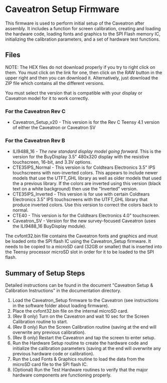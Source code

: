 # Caveatron Setup Firmware

This firmware is used to perform initial setup of the Caveatron after assembly. It includes a function for screen calibration, creating and loading the hardware code, loading fonts and graphics to the SPI Flash memory IC, initializing the calibration parameters, and a set of hardware test functions.

## Files

NOTE: The HEX files do not download properly if you try to right click on them. You must click on the link for one, then click on the RAW button in the upper right and then you can download it. Alternatively, just download the ZIP file which contains all the different versions.

You must select the version that is compatible with your display or Caveatron model for it to work correctly.
### For the Caveatron Rev C
- Caveatron_Setup_v20 - This version is for the Rev C Teensy 4.1 version of either the Caveatron or Caveatron SV
### For the Caveatron Rev B
- ILI9488_16 - *The new standard display model going forward.* This is the version for the BuyDisplay 3.5" 480x320 display with the resistive touchscreen, 16-bit, and 3.3V options. 
- CTE35IPS_Normal - This version is for Coldtears Electronics 3.5" IPS touchscreens with non-inverted colors. This appears to include newer models that use the UTFT_GHL library as well as older models that used the a previous library. If the colors are inverted using this version (black text on a white background) then use the "Inverted" version.
- CTE35IPS_Inverted - This version is for use with certain Coldtears Electronics 3.5" IPS touchscreens with the UTFT_GHL library that produce inverted colors. Use this version to correct the colors back to normal.
- CTE40 - This version is for the Coldtears Electronics 4.0" touchscreen.
- Caveatron_SV - Version for the new survey-focused Caveatron (uses the ILI9488_16 BuyDisplay module).

The cvfont32.bin file contains the Caveatron fonts and graphics and must be loaded onto the SPI flash IC using the Caveatron_Setup firmware. It needs to be copied to a microSD card (32GB or smaller) that is inserted into the Teensy processor microSD slot in order for it to be loaded to the SPI flash.

## Summary of Setup Steps

Detailed instructions can be found in the document "Caveatron Setup & Calibration Instructions" in the documentation directory.

1. Load the Caveatron_Setup firmware to the Caveatron (see instructions in the software folder about loading firmware).
2. Place the cvfont32.bin file on the internal microSD card.
3. (Rev B only) Turn on the Caveatron and wait 10 sec for the Screen Calibration routine to start.
4. (Rev B only) Run the Screen Calibration routine (saving at the end will overwrite any previous calibration).
5. (Rev B only) Restart the Caveatron and tap the screen to enter setup.
6. Run the Hardware Setup routine to create the hardware code and initialize the calibration parameters (saving at the end will overwrite any previous hardware code or calibration).
7. Run the Load Fonts & Graphics routine to load the data from the microSD card file to the SPI flash IC.
8. (Optional) Run the Test Hardware routines to verify that the major hardware components are functioning properly.
